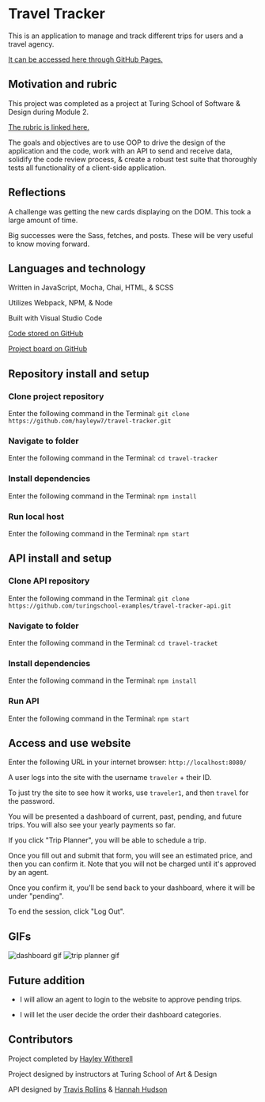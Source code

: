 # Travel Tracker

This is an application to manage and track different trips for users and a travel agency.

[It can be accessed here through GitHub Pages.](https://hayleyw7.github.io/travel-tracker/dist/index.html)

## Motivation and rubric

This project was completed as a project at Turing School of Software & Design during Module 2.

[The rubric is linked here.](https://frontend.turing.edu/projects/travel-tracker.html)

The goals and objectives are to use OOP to drive the design of the application and the code, work with an API to send and receive data, solidify the code review process, & create a robust test suite that thoroughly tests all functionality of a client-side application.

## Reflections

A challenge was getting the new cards displaying on the DOM. This took a large amount of time.

Big successes were the Sass, fetches, and posts. These will be very useful to know moving forward.

## Languages and technology

Written in JavaScript, Mocha, Chai, HTML, & SCSS

Utilizes Webpack, NPM, & Node

Built with Visual Studio Code

[Code stored on GitHub](https://github.com/hayleyw7/travel-tracker)

[Project board on GitHub](https://github.com/hayleyw7/travel-tracker/projects/1) 

## Repository install and setup

### Clone project repository

Enter the following command in the Terminal:
`git clone https://github.com/hayleyw7/travel-tracker.git`

### Navigate to folder

Enter the following command in the Terminal:
`cd travel-tracker`

### Install dependencies

Enter the following command in the Terminal:
`npm install`

### Run local host

Enter the following command in the Terminal:
`npm start`

## API install and setup

### Clone API repository

Enter the following command in the Terminal:
`git clone https://github.com/turingschool-examples/travel-tracker-api.git`

### Navigate to folder

Enter the following command in the Terminal:
`cd travel-tracket`

### Install dependencies

Enter the following command in the Terminal:
`npm install`

### Run API

Enter the following command in the Terminal:
`npm start`

## Access and use website

Enter the following URL in your internet browser:
`http://localhost:8080/`

A user logs into the site with the username `traveler` + their ID.

To just try the site to see how it works, use `traveler1`, and then `travel` for the password.

You will be presented a dashboard of current, past, pending, and future trips. You will also see your yearly payments so far.

If you click "Trip Planner", you will be able to schedule a trip.

Once you fill out and submit that form, you will see an estimated price, and then you can confirm it. Note that you will not be charged until it's approved by an agent.

Once you confirm it, you'll be send back to your dashboard, where it will be under "pending".

To end the session, click "Log Out".

## GIFs

![dashboard gif](./src/images/dashboard.gif) 
![trip planner gif](src/images/trip-planner.gif)

## Future addition

* I will allow an agent to login to the website to approve pending trips.

* I will let the user decide the order their dashboard categories.

## Contributors

Project completed by [Hayley Witherell](https://github.com/hayleyw7)

Project designed by instructors at Turing School of Art & Design

API designed by [Travis Rollins](https://github.com/Kalikoze) & [Hannah Hudson](https://github.com/hannahhch)